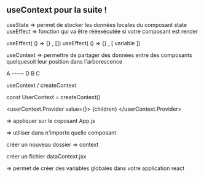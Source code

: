 ## useContext pour la suite !

useState => permet de stocker les données locales du composant 
state
useEffect 
=> fonction qui va être rééexécutée si votre composant est render 

useEffect( () => {} , [])
useEffect( () => {} , [ variable ])

useContext => permettre de partager des données entre des composants quelquesoit leur position dans l'arborescence

<Parent>
    <Enfant props="valeurs" />
</Parent>  

A ----- D
 B
  C

useContext / createContext 

const UserContext = createContext()

<userContext.Provider value={}>
{children}
</userContext.Provider>

=> appliquer sur le coposant App.js 

=> utiliser dans n'importe quelle composant 

créer un nouveau dossier => context

créer un fichier dataContext.jsx

=> permet de créer des variables globales dans votre application react 







